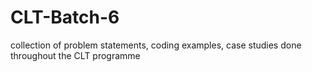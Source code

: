 # CLT-Batch-6

collection of problem statements, coding examples, case studies done throughout the CLT programme
